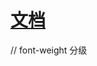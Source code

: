 <!--
 * @Author: Wanko
 * @Date: 2022-05-31 17:19:10
 * @LastEditors: Wanko
 * @LastEditTime: 2023-02-16 20:10:31
 * @Description: 
-->
# [文档](https://www.wolai.com/rFLraPf19XSSbggNnt3uCk)

// font-weight 分级